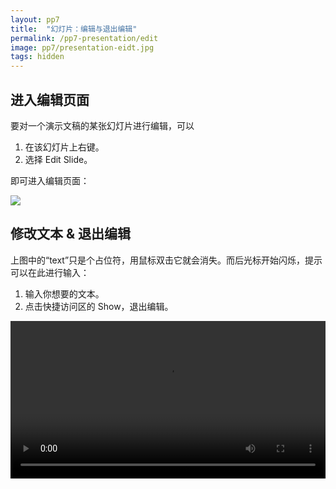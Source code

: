 ```yaml
---
layout: pp7
title:  "幻灯片：编辑与退出编辑"
permalink: /pp7-presentation/edit
image: pp7/presentation-eidt.jpg
tags: hidden
---
```


## 进入编辑页面

要对一个演示文稿的某张幻灯片进行编辑，可以

1.  在该幻灯片上右键。
2.  选择 Edit Slide。

即可进入编辑页面：

![](/image/pp7/presentation-eidt-interface.jpg)



## 修改文本 & 退出编辑

上图中的“text”只是个占位符，用鼠标双击它就会消失。而后光标开始闪烁，提示可以在此进行输入：

1.  输入你想要的文本。
2.  点击快捷访问区的 Show，退出编辑。

<video width="100%" controls>
  <source src="{{ site.baseurl }}/videos/presentation-edit-text.webm" type="video/mp4">
</video>
